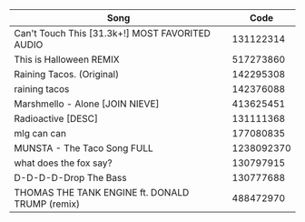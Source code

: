  Song | Code 
 --- | --- 
Can't Touch This [31.3k+!] MOST FAVORITED AUDIO | 131122314
This is Halloween REMIX | 517273860
Raining Tacos. (Original) | 142295308
raining tacos | 142376088
Marshmello - Alone [JOIN NIEVE] | 413625451
Radioactive [DESC] | 131111368
mlg can can | 177080835
MUNSTA - The Taco Song FULL | 1238092370
what does the fox say? | 130797915
D-D-D-D-Drop The Bass | 130777688
THOMAS THE TANK ENGINE ft. DONALD TRUMP (remix) | 488472970
